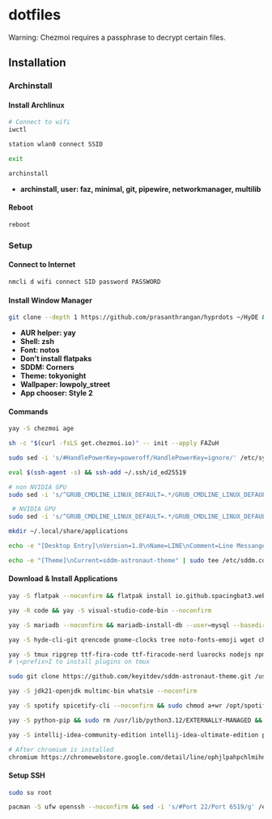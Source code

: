 # dotfiles

Warning: Chezmoi requires a passphrase to decrypt certain files.

## Installation

### Archinstall

#### Install Archlinux

```bash
# Connect to wifi
iwctl

station wlan0 connect SSID

exit

archinstall
```

- **archinstall, user: faz, minimal, git, pipewire, networkmanager, multilib**

#### Reboot

```bash
reboot
```

### Setup

#### Connect to Internet

```bash
nmcli d wifi connect SID password PASSWORD
```

#### Install Window Manager

```bash
git clone --depth 1 https://github.com/prasanthrangan/hyprdots ~/HyDE && cd ~/HyDE/Scripts && ./install.sh
```

- **AUR helper: yay**
- **Shell: zsh**
- **Font: notos**
- **Don't install flatpaks**
- **SDDM: Corners**
- **Theme: tokyonight**
- **Wallpaper: lowpoly_street**
- **App chooser: Style 2**

#### Commands

```bash
yay -S chezmoi age

sh -c "$(curl -fsLS get.chezmoi.io)" -- init --apply FAZuH

sudo sed -i 's/#HandlePowerKey=poweroff/HandlePowerKey=ignore/' /etc/systemd/logind.conf

eval $(ssh-agent -s) && ssh-add ~/.ssh/id_ed25519

# non NVIDIA GPU
sudo sed -i 's/^GRUB_CMDLINE_LINUX_DEFAULT=.*/GRUB_CMDLINE_LINUX_DEFAULT=""/' /etc/default/grub && sudo grub-mkconfig -o /boot/grub/grub.cfg

 # NVIDIA GPU
sudo sed -i 's/^GRUB_CMDLINE_LINUX_DEFAULT=.*/GRUB_CMDLINE_LINUX_DEFAULT="nvidia_drm.modeset=1"/' /etc/default/grub && sudo grub-mkconfig -o /boot/grub/grub.cfg

mkdir ~/.local/share/applications

echo -e "[Desktop Entry]\nVersion=1.0\nName=LINE\nComment=Line Messanger application\nExec=chromium --app=chrome-extension://ophjlpahpchlmihnnnihgmmeilfjmjjc/index.html\nIcon=/home/faz/.config/chromium/Default/Extensions/ophjlpahpchlmihnnnihgmmeilfjmjjc/3.3.0_0/line_logo_128x128_on.png\nTerminal=false\nType=Application" | tee ~/.local/share/applications/line.desktop

echo -e "[Theme]\nCurrent=sddm-astronaut-theme" | sudo tee /etc/sddm.conf
```

#### Download & Install Applications

```bash
yay -S flatpak --noconfirm && flatpak install io.github.spacingbat3.webcord

yay -R code && yay -S visual-studio-code-bin --noconfirm

yay -S mariadb --noconfirm && mariadb-install-db --user=mysql --basedir=/usr --datadir=/var/lib/mysql

yay -S hyde-cli-git qrencode gnome-clocks tree noto-fonts-emoji wget chromium cava btop neofetch ani-cli mov-cli neovim kitty ranger encryptpad rclone rclone-browser pavucontrol zathura zathura-pdf-mupdf ranger nautilus --noconfirm

yay -S tmux ripgrep ttf-fira-code ttf-firacode-nerd luarocks nodejs npm pnpm --noconfirm && sudo luarocks install persistence.nvim && sudo npm install -g eslint @biomejs/biome && tmux source-file ~/.tmux.conf
# \<prefix>I to install plugins on tmux

sudo git clone https://github.com/keyitdev/sddm-astronaut-theme.git /usr/share/sddm/themes/sddm-astronaut-theme && sudo cp /usr/share/sddm/themes/sddm-astronaut-theme/Fonts/* /usr/share/fonts/

yay -S jdk21-openjdk multimc-bin whatsie --noconfirm

yay -S spotify spicetify-cli --noconfirm && sudo chmod a+wr /opt/spotify && sudo chmod a+wr /opt/spotify/Apps -R

yay -S python-pip && sudo rm /usr/lib/python3.12/EXTERNALLY-MANAGED && pip install pix2tex && yay -S tesseract tesseract-eng-data tesseract-data-jpn --noconfirm

yay -S intellij-idea-community-edition intellij-idea-ultimate-edition pycharm-community-edition pycharm-professional android-studio virtualbox virtualbox-host-modules-arch qbittorrent-git ventoy-bin --noconfirm && sudo /sbin/vboxreload

# After chromium is installed
chromium https://chromewebstore.google.com/detail/line/ophjlpahpchlmihnnnihgmmeilfjmjjc?hl=en
```

#### Setup SSH

```bash
sudo su root

pacman -S ufw openssh --noconfirm && sed -i 's/#Port 22/Port 6519/g' /etc/ssh/sshd_config && ufw allow 6519 && ufw enable && ufw status numbered && sed -i 's/#PermitRootLogin prohibit-password/PermitRootLogin yes/g' /etc/ssh/sshd_config && systemctl enable sshd && systemctl start sshd && systemctl status sshd && pacman -S libpam-google-authenticator --noconfirm && google-authenticator && systemctl restart sshd && curl http://ifconfig.me
```
